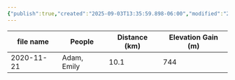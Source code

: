 ```yaml
---
{"publish":true,"created":"2025-09-03T13:35:59.898-06:00","modified":"2025-09-03T14:46:15.744-06:00","published":"2025-09-03T14:46:15.744-06:00","tags":["route"],"cssclasses":"","elevation":null,"region":"Banff","location":"51.1470726, -115.5785579","DWYT":"Shoulder season","Kane":null,"completed":true}
---
```



| file name  |   People    | Distance (km) | Elevation Gain (m) |
| ---------- | ----------- | ------------- | ------------------ |
| 2020-11-21 | Adam, Emily |     10.1      |        744         |